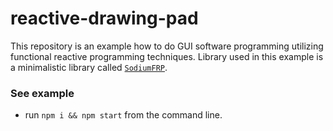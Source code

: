 # reactive-drawing-pad
This repository is an example how to do GUI software programming utilizing functional reactive programming techniques. Library used in this example is a minimalistic library called [`SodiumFRP`](https://github.com/SodiumFRP/sodium-typescript).

### See example
- run `npm i && npm start` from the command line.
